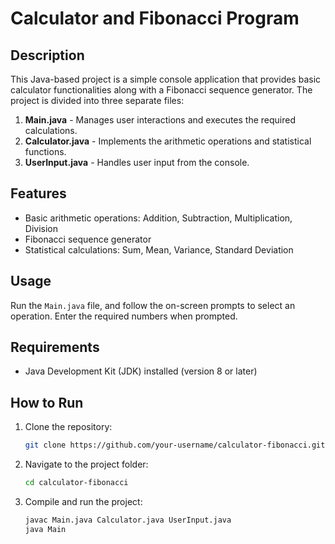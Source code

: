 # Calculator and Fibonacci Program

## Description
This Java-based project is a simple console application that provides basic calculator functionalities along with a Fibonacci sequence generator. The project is divided into three separate files:

1. **Main.java** - Manages user interactions and executes the required calculations.
2. **Calculator.java** - Implements the arithmetic operations and statistical functions.
3. **UserInput.java** - Handles user input from the console.

## Features
- Basic arithmetic operations: Addition, Subtraction, Multiplication, Division
- Fibonacci sequence generator
- Statistical calculations: Sum, Mean, Variance, Standard Deviation

## Usage
Run the `Main.java` file, and follow the on-screen prompts to select an operation. Enter the required numbers when prompted.

## Requirements
- Java Development Kit (JDK) installed (version 8 or later)

## How to Run
1. Clone the repository:
   ```bash
   git clone https://github.com/your-username/calculator-fibonacci.git
   ```
2. Navigate to the project folder:
   ```bash
   cd calculator-fibonacci
   ```
3. Compile and run the project:
   ```bash
   javac Main.java Calculator.java UserInput.java
   java Main
   ```


